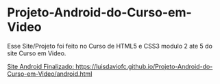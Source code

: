 # Projeto-Android-do-Curso-em-Video
Esse Site/Projeto foi feito no Curso de HTML5 e CSS3 modulo 2 ate 5 do site Curso em Video.

<a href=" https://luisdaviofc.github.io/Projeto-Android-do-Curso-em-Video/android.html">Site Android Finalizado:  https://luisdaviofc.github.io/Projeto-Android-do-Curso-em-Video/android.html</a>
